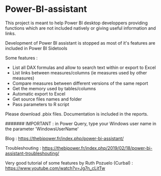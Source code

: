 # Power-BI-assistant
This project is meant to help Power BI desktop developpers providing functions which are not included natively or giving useful information and links.

Development of Power BI assistant is stopped as most of it's features are included in Power BI Sidetools

Some features :
- List all DAX formulas and allow to search text within or export to Excel
- List links between measures/columns (ie measures used by other measures)
- Compare measures between different versions of the same report
- Get the memory used by tables/columns
- Automatic export to Excel
- Get source files names and folder
- Pass parameters to R script

Please download .pbix files. Documentation is included in the reports.

####### IMPORTANT : in Power Query, type your Windows user name in the parameter 'WindowsUserName'

Blog : https://thebipower.fr/index.php/power-bi-assistant/

Troubleshouting : https://thebipower.fr/index.php/2019/02/18/power-bi-assistant-troubleshouting/

Very good tutorial of some features by Ruth Pozuelo (Curbal) :  https://www.youtube.com/watch?v=Jg7n_cLjtTw

